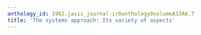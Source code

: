 ```yaml
---
anthology_id: 1982.jasis_journal-ir0anthology0volumeA33A6.7
title: 'The systems approach: Its variety of aspects'
---
```


